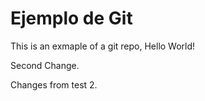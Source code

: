 # Ejemplo de Git 

This is an exmaple of a git repo, Hello World!

Second Change.

Changes from test 2.